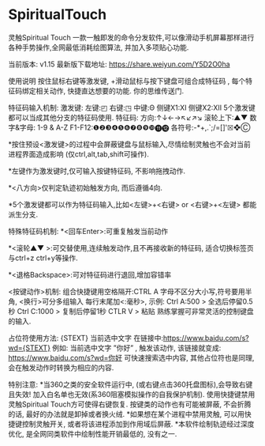 # SpiritualTouch
灵触Spiritual Touch  一款一触即发的命令分发软件,可以像滑动手机屏幕那样进行各种手势操作,全网最低消耗绘图算法, 并加入多项贴心功能.


当前版本: v1.15
最新版下载地址:
https://share.weiyun.com/Y5D2O0ha

使用说明
按住鼠标右键等激发键, +滑动鼠标与按下键盘可组合成特征码 , 每个特征码绑定相关动作, 快捷直达想要的功能.  你的思维传送门.

特征码输入机制: 激发键:
左键:◰ 右键:◳ 中键:Θ 侧键X1:Ⅺ 侧键X2:Ⅻ 5个激发键都可以当成其他分支的特征码使用. 特征码:
方向:↑↓←→↖↙↗↘ 滚轮上下:▲▼
数字&字母: 1-9 & A-Z
F1-F12:❶❷❸❹❺❻❼❽❾❿⓫⓬ 各符号:-*+,.`;/=[]'☒❖Ⓒ

*按住预设<激发键>的过程中会屏蔽键盘与鼠标输入,尽情绘制灵触也不会对当前进程界面造成影响 (仅ctrl,alt,tab,shift可操作).

*左键作为激发键时,仅可输入按键特征码, 不影响拖拽动作.

*<八方向>仅判定轨迹初始触发方向, 而后遵循4向.

*5个激发键都可以作为特征码输入,比如<左键>+<右键> or <右键>+<左键> 都能派生分支.

特殊特征码机制: *<回车Enter>:可重复触发当前动作

*<滚轮▲▼ >:可交替使用,连续触发动作,且不再接收新的特征码, 适合切换标签页与ctrl+z ctrl+y等操作.

*<退格Backspace>:可对特征码进行退回,增加容错率

<按键动作>机制: 组合快捷键用空格隔开:CTRL A 字母不区分大小写,符号要用半角, <换行>可分多组输入 每行末尾加<:毫秒>, 示例: Ctrl A:500 > 全选后停留0.5秒 Ctrl C:1000 > 复制后停留1秒 CTLR V > 粘贴 熟练掌握可非常灵活的控制键盘的输入.

占位符使用方法: {STEXT} 当前选中文字 在链接中:https://www.baidu.com/s?wd={STEXT} 例如: 当前选中文字 ”你好” , 触发该动作, 该链接就变成: https://www.baidu.com/s?wd=你好 可快速搜索选中内容, 其他占位符也是同理, 会在触发动作时转换为相应的内容.

特别注意: *当360之类的安全软件运行中, (或右键点击360托盘图标),会导致右键且失效! 加入白名单也无效(系360阻塞模拟操作的自我保护机制). 使用快捷键禁用灵触Spiritual Touch方可使得右键恢复. 按键类的动作也有可能被屏蔽, 不会折腾的话, 最好的办法就是卸掉或者换火绒. *如果想在某个进程中禁用灵触, 可以用快捷键控制灵触开关, 或者将该进程添加到作用域后屏蔽. *本软件绘制轨迹经过深度优化, 是全网同类软件中绘制性能开销最低的, 没有之一.
